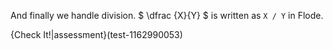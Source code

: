 And finally we handle division. $ \dfrac {X}{Y} $ is written as `X / Y` in Flode.

{Check It!|assessment}(test-1162990053)
